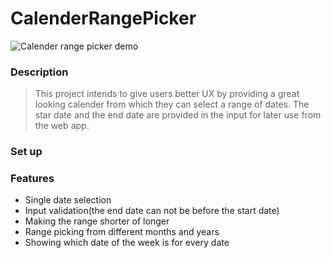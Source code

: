 # CalenderRangePicker
![Calender range picker demo](https://github.com/Simo-NBU-100673/CalenderRangePicker/assets/81335974/d8c1e05c-7306-4b53-9c90-cd0aa4aa0c10)

### Description
> This project intends to give users better UX by providing a great looking calender from which they can select a range of dates. The star date and the end date are provided in the input for later use from the web app.

### Set up


### Features
- Single date selection
- Input validation(the end date can not be before the start date)
- Making the range shorter of longer
- Range picking from different months and years
- Showing which date of the week is for every date
